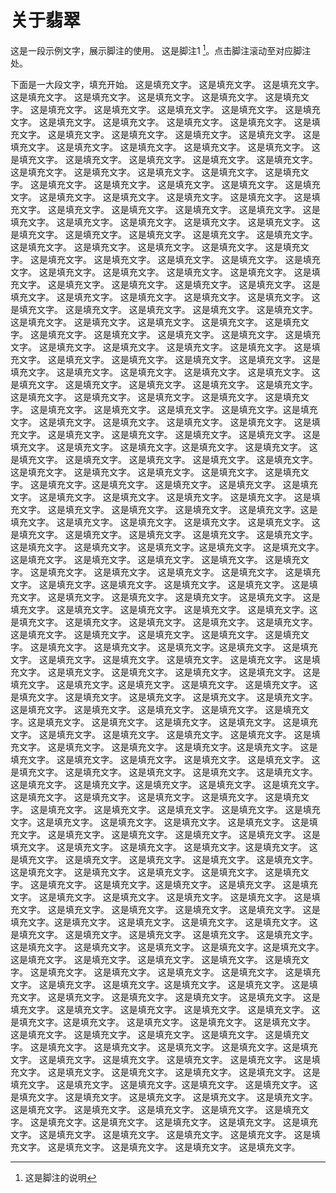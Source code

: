 # 关于翡翠

这是一段示例文字，展示脚注的使用。
这是脚注1 [^1]。点击脚注滚动至对应脚注处。

下面是一大段文字，填充开始。
这是填充文字。
这是填充文字。
这是填充文字。
这是填充文字。
这是填充文字。
这是填充文字。
这是填充文字。
这是填充文字。
这是填充文字。
这是填充文字。
这是填充文字。
这是填充文字。
这是填充文字。
这是填充文字。
这是填充文字。
这是填充文字。
这是填充文字。
这是填充文字。
这是填充文字。
这是填充文字。
这是填充文字。
这是填充文字。
这是填充文字。
这是填充文字。
这是填充文字。
这是填充文字。
这是填充文字。
这是填充文字。
这是填充文字。
这是填充文字。
这是填充文字。
这是填充文字。
这是填充文字。
这是填充文字。
这是填充文字。
这是填充文字。
这是填充文字。
这是填充文字。
这是填充文字。
这是填充文字。
这是填充文字。
这是填充文字。
这是填充文字。
这是填充文字。
这是填充文字。
这是填充文字。
这是填充文字。
这是填充文字。
这是填充文字。
这是填充文字。
这是填充文字。
这是填充文字。
这是填充文字。
这是填充文字。
这是填充文字。
这是填充文字。
这是填充文字。
这是填充文字。
这是填充文字。
这是填充文字。
这是填充文字。
这是填充文字。
这是填充文字。
这是填充文字。
这是填充文字。
这是填充文字。
这是填充文字。
这是填充文字。
这是填充文字。
这是填充文字。
这是填充文字。
这是填充文字。
这是填充文字。
这是填充文字。
这是填充文字。
这是填充文字。
这是填充文字。
这是填充文字。
这是填充文字。
这是填充文字。
这是填充文字。
这是填充文字。
这是填充文字。
这是填充文字。
这是填充文字。
这是填充文字。
这是填充文字。
这是填充文字。
这是填充文字。
这是填充文字。
这是填充文字。
这是填充文字。
这是填充文字。
这是填充文字。
这是填充文字。
这是填充文字。
这是填充文字。
这是填充文字。
这是填充文字。
这是填充文字。
这是填充文字。
这是填充文字。
这是填充文字。
这是填充文字。
这是填充文字。
这是填充文字。
这是填充文字。
这是填充文字。
这是填充文字。
这是填充文字。
这是填充文字。
这是填充文字。
这是填充文字。
这是填充文字。
这是填充文字。
这是填充文字。
这是填充文字。
这是填充文字。
这是填充文字。
这是填充文字。
这是填充文字。
这是填充文字。
这是填充文字。
这是填充文字。
这是填充文字。
这是填充文字。
这是填充文字。
这是填充文字。这是填充文字。
这是填充文字。
这是填充文字。
这是填充文字。
这是填充文字。
这是填充文字。
这是填充文字。
这是填充文字。
这是填充文字。
这是填充文字。
这是填充文字。
这是填充文字。
这是填充文字。这是填充文字。
这是填充文字。
这是填充文字。
这是填充文字。
这是填充文字。
这是填充文字。
这是填充文字。
这是填充文字。
这是填充文字。
这是填充文字。
这是填充文字。
这是填充文字。
这是填充文字。这是填充文字。
这是填充文字。
这是填充文字。
这是填充文字。
这是填充文字。
这是填充文字。
这是填充文字。
这是填充文字。
这是填充文字。
这是填充文字。
这是填充文字。
这是填充文字。
这是填充文字。这是填充文字。
这是填充文字。
这是填充文字。
这是填充文字。
这是填充文字。
这是填充文字。
这是填充文字。
这是填充文字。
这是填充文字。
这是填充文字。
这是填充文字。
这是填充文字。
这是填充文字。这是填充文字。
这是填充文字。
这是填充文字。
这是填充文字。
这是填充文字。
这是填充文字。
这是填充文字。
这是填充文字。
这是填充文字。
这是填充文字。
这是填充文字。
这是填充文字。
这是填充文字。这是填充文字。
这是填充文字。
这是填充文字。
这是填充文字。
这是填充文字。
这是填充文字。
这是填充文字。
这是填充文字。
这是填充文字。
这是填充文字。
这是填充文字。
这是填充文字。
这是填充文字。这是填充文字。
这是填充文字。
这是填充文字。
这是填充文字。
这是填充文字。
这是填充文字。
这是填充文字。
这是填充文字。
这是填充文字。
这是填充文字。
这是填充文字。
这是填充文字。
这是填充文字。这是填充文字。
这是填充文字。
这是填充文字。
这是填充文字。
这是填充文字。
这是填充文字。
这是填充文字。
这是填充文字。
这是填充文字。
这是填充文字。
这是填充文字。
这是填充文字。
这是填充文字。这是填充文字。
这是填充文字。
这是填充文字。
这是填充文字。
这是填充文字。
这是填充文字。
这是填充文字。
这是填充文字。
这是填充文字。
这是填充文字。
这是填充文字。
这是填充文字。
这是填充文字。这是填充文字。
这是填充文字。
这是填充文字。
这是填充文字。
这是填充文字。
这是填充文字。
这是填充文字。
这是填充文字。
这是填充文字。
这是填充文字。
这是填充文字。
这是填充文字。
这是填充文字。这是填充文字。
这是填充文字。
这是填充文字。
这是填充文字。
这是填充文字。
这是填充文字。
这是填充文字。
这是填充文字。
这是填充文字。
这是填充文字。
这是填充文字。
这是填充文字。
这是填充文字。这是填充文字。
这是填充文字。
这是填充文字。
这是填充文字。
这是填充文字。
这是填充文字。
这是填充文字。
这是填充文字。
这是填充文字。
这是填充文字。
这是填充文字。
这是填充文字。
这是填充文字。这是填充文字。
这是填充文字。
这是填充文字。
这是填充文字。
这是填充文字。
这是填充文字。
这是填充文字。
这是填充文字。
这是填充文字。
这是填充文字。
这是填充文字。
这是填充文字。
这是填充文字。这是填充文字。
这是填充文字。
这是填充文字。
这是填充文字。
这是填充文字。
这是填充文字。
这是填充文字。
这是填充文字。
这是填充文字。
这是填充文字。
这是填充文字。
这是填充文字。
这是填充文字。这是填充文字。
这是填充文字。
这是填充文字。
这是填充文字。
这是填充文字。
这是填充文字。
这是填充文字。
这是填充文字。
这是填充文字。
这是填充文字。
这是填充文字。
这是填充文字。
这是填充文字。这是填充文字。
这是填充文字。
这是填充文字。
这是填充文字。
这是填充文字。
这是填充文字。
这是填充文字。
这是填充文字。
这是填充文字。
这是填充文字。
这是填充文字。
这是填充文字。
这是填充文字。这是填充文字。
这是填充文字。
这是填充文字。
这是填充文字。
这是填充文字。
这是填充文字。
这是填充文字。
这是填充文字。
这是填充文字。
这是填充文字。
这是填充文字。
这是填充文字。
这是填充文字。这是填充文字。
这是填充文字。
这是填充文字。
这是填充文字。
这是填充文字。
这是填充文字。
这是填充文字。
这是填充文字。
这是填充文字。
这是填充文字。
这是填充文字。
这是填充文字。
这是填充文字。这是填充文字。
这是填充文字。
这是填充文字。
这是填充文字。
这是填充文字。
这是填充文字。
这是填充文字。
这是填充文字。
这是填充文字。
这是填充文字。
这是填充文字。
这是填充文字。
这是填充文字。这是填充文字。
这是填充文字。
这是填充文字。
这是填充文字。
这是填充文字。
这是填充文字。
这是填充文字。
这是填充文字。
这是填充文字。
这是填充文字。
这是填充文字。
这是填充文字。
这是填充文字。这是填充文字。
这是填充文字。
这是填充文字。
这是填充文字。
这是填充文字。
这是填充文字。
这是填充文字。
这是填充文字。
这是填充文字。
这是填充文字。
这是填充文字。
这是填充文字。
这是填充文字。这是填充文字。
这是填充文字。
这是填充文字。
这是填充文字。
这是填充文字。
这是填充文字。
这是填充文字。
这是填充文字。
这是填充文字。
这是填充文字。
这是填充文字。
这是填充文字。
这是填充文字。


[^1]: 这是脚注的说明